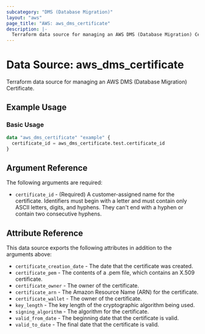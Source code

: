 ```yaml
---
subcategory: "DMS (Database Migration)"
layout: "aws"
page_title: "AWS: aws_dms_certificate"
description: |-
  Terraform data source for managing an AWS DMS (Database Migration) Certificate.
---
```


# Data Source: aws_dms_certificate

Terraform data source for managing an AWS DMS (Database Migration) Certificate.

## Example Usage

### Basic Usage

```terraform
data "aws_dms_certificate" "example" {
  certificate_id = aws_dms_certificate.test.certificate_id
}
```

## Argument Reference

The following arguments are required:

* `certificate_id` - (Required) A customer-assigned name for the certificate. Identifiers must begin with a letter and must contain only ASCII letters, digits, and hyphens. They can't end with a hyphen or contain two consecutive hyphens.

## Attribute Reference

This data source exports the following attributes in addition to the arguments above:

* `certificate_creation_date` - The date that the certificate was created.
* `certificate_pem` - The contents of a .pem file, which contains an X.509 certificate.
* `certificate_owner` - The owner of the certificate.
* `certificate_arn` - The Amazon Resource Name (ARN) for the certificate.
* `certificate_wallet` - The owner of the certificate.
* `key_length` - The key length of the cryptographic algorithm being used.
* `signing_algorithm` - The algorithm for the certificate.
* `valid_from_date` - The beginning date that the certificate is valid.
* `valid_to_date` - The final date that the certificate is valid.
